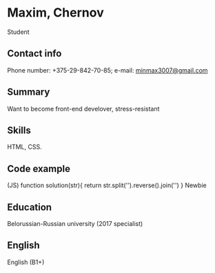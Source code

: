 # Maxim, Chernov
Student 
## Contact info
Phone number: +375-29-842-70-85; e-mail: minmax3007@gmail.com
## Summary
Want to become front-end develover, stress-resistant
## Skills
HTML, CSS.
## Code example
(JS) function solution(str){ return str.split('').reverse().join('') }
Newbie
## Education
Belorussian-Russian university (2017 specialist)
## English
English (B1+)
